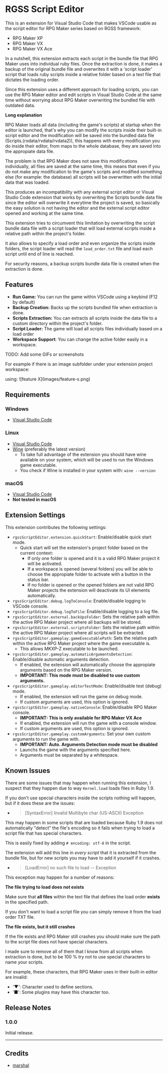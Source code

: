 # RGSS Script Editor

This is an extension for Visual Studio Code that makes VSCode usable as the script editor for RPG Maker series based on RGSS framework:
- RPG Maker XP
- RPG Maker VX
- RPG Maker VX Ace

In a nutshell, this extension extracts each script in the bundle file that RPG Maker uses into individual ruby files.
Once the extraction is done, it makes a backup of the original bundle file and overwrites it with a 'script loader' script that loads ruby scripts inside a relative folder based on a text file that dictates the loading order.

Since this extension uses a different approach for loading scripts, you can use the RPG Maker editor and edit scripts in Visual Studio Code at the same time without worrying about RPG Maker overwriting the bundled file with outdated data.

**Long explanation**

RPG Maker loads all data (including the game's scripts) at startup when the editor is launched, that's why you can modify the scripts inside their built-in script editor and the modification will be saved into the bundled data file (Scripts.(rxdata/rvdata/rvdata2)), this happens with every modification you do inside their editor, from maps to the whole database, they are saved into the appropiate data file.

The problem is that RPG Maker does not save this modifications individually, all files are saved at the same time, this means that even if you do not make any modification to the game's scripts and modified something else (for example: the database) all scripts will be overwritten with the initial data that was loaded.

This produces an incompatibility with any external script editor or Visual Studio Code extension that works by overwriting the Scripts bundle data file since the editor will overwrite it everytime the project is saved, so basically the easy solution is not having the editor and the external script editor opened and working at the same time. 

This extension tries to circumvent this limitation by overwriting the script bundle data file with a script loader that will load external scripts inside a relative path within the project's folder.

It also allows to specify a load order and even organize the scripts inside folders, the script loader will read the ``load_order.txt`` file and load each script until end of line is reached.

For security reasons, a backup scripts bundle data file is created when the extraction is done.

## Features

- **Run Game:** You can run the game within VSCode using a keybind (F12 by default)
- **Backup Creation:** Backs up the scripts bundled file when extraction is done.
- **Scripts Extraction:** You can extracts all scripts inside the data file to a custom directory within the project's folder.
- **Script Loader:** The game will load all scripts files individually based on a load order
- **Workspace Support**: You can change the active folder easily in a workspace.

TODO: Add some GIFs or screenshots

For example if there is an image subfolder under your extension project workspace:

using: \!\[feature X\]\(images/feature-x.png\)

## Requirements

### Windows
- [Visual Studio Code](https://code.visualstudio.com/)
### Linux
- [Visual Studio Code](https://code.visualstudio.com/)
- [Wine](https://www.winehq.org/) (preferably the latest version)
  - To take full advantage of the extension you should have wine available on your system, which will be used to run the Windows game executable.
  - You check if Wine is installed in your system with: ``wine --version``
### macOS
- [Visual Studio Code](https://code.visualstudio.com/)
- **Not tested in macOS**

## Extension Settings

This extension contributes the following settings:

* `rgssScriptEditor.extension.quickStart`: Enable/disable quick start mode.
  * Quick start will set the extension's project folder based on the current context:
    * If only one folder is opened and it is a valid RPG Maker project it will be activated.
    * If a workspace is opened (several folders) you will be able to choose the appropiate folder to activate with a button in the status bar.
    * If no folder is opened or the opened folders are not valid RPG Maker projects the extension will deactivate its UI elements automatically.
* `rgssScriptEditor.debug.logToConsole`: Enable/disable logging to VSCode console.
* `rgssScriptEditor.debug.logToFile`: Enable/disable logging to a log file.
* `rgssScriptEditor.external.backUpsFolder`: Sets the relative path within the active RPG Maker project where all backups will be stored.
* `rgssScriptEditor.external.scriptsFolder`: Sets the relative path within the active RPG Maker project where all scripts will be extracted.
* `rgssScriptEditor.gameplay.gameExecutablePath`: Sets the relative path within the active RPG Maker project where the game executable is.
  * This allows MKXP-Z executable to be launched.
* `rgssScriptEditor.gameplay.automaticArgumentsDetection`: Enable/disable automatic arguments detection.
  * If enabled, the extension will automatically choose the appropiate arguments based on the RPG Maker version.
  * **IMPORTANT: This mode must be disabled to use custom arguments.**
* `rgssScriptEditor.gameplay.editorTestMode`: Enable/disable test (debug) mode.
  * If enabled, the extension will run the game on debug mode.
  * If custom arguments are used, this option is ignored.
* `rgssScriptEditor.gameplay.nativeConsole`: Enable/disable RPG Maker console.
  * **IMPORTANT: This is only available for RPG Maker VX Ace**
  * If enabled, the extension will run the game with a console window.
  * If custom arguments are used, this option is ignored.
* `rgssScriptEditor.gameplay.customArguments`: Set your own custom arguments to run the game with.
  * **IMPORTANT: Auto. Arguments Detection mode must be disabled**
  * Launchs the game with the arguments specified here.
  * Arguments must be separated by a whitespace.

## Known Issues

There are some issues that may happen when running this extension, I suspect that they happen due to way ``Kernel.load`` loads files in Ruby 1.9.

If you don't use special characters inside the scripts nothing will happen, but if it does these are the issues:

* > [SyntaxError] Invalid Multibyte char (US-ASCII) Exception

This may happen in some scripts that are loaded because Ruby 1.9 does not automatically "detect" the file's encoding
so it fails when trying to load a script file that has special characters.

This is easily fixed by adding ``# encoding: utf-8`` in the script.

The extension will add this line in *every script* that it is extracted from the bundle file, but for new scripts you may have to add it yourself if it crashes.

* > [LoadError] no such file to load -- Exception

This exception may happen for a number of reasons:

**The file trying to load does not exists**

Make sure that **all files** within the text file that defines the load order **exists** in the specified path.

If you don't want to load a script file you can simply remove it from the load order TXT file.

**The file exists, but it still crashes**

If the file exists and RPG Maker still crashes you should make sure the path to the script file does not have special characters.

I made sure to remove all of them that I know from all scripts when extraction is done, but to be 100 % try not to use special characters to name your scripts.

For example, these characters, that RPG Maker uses in their built-in editor are invalid:
  - '▼': Character used to define sections.
  - '■': Some plugins may have this character too.

## Release Notes

### 1.0.0

Initial release.

---

## Credits
- [marshal](https://github.com/hyrious/marshal)
